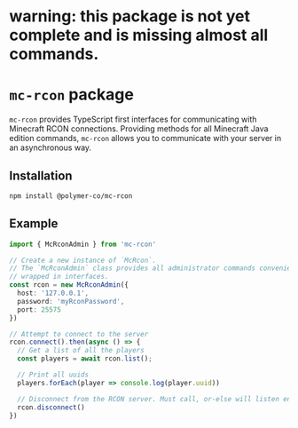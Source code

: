 # **warning**: this package is not yet complete and is missing almost all commands.

# `mc-rcon` package

`mc-rcon` provides TypeScript first interfaces for communicating with Minecraft RCON connections. Providing methods for all Minecraft Java edition commands, `mc-rcon` allows you to communicate with your server in an asynchronous way.

## Installation

```bash
npm install @polymer-co/mc-rcon
```

## Example

```typescript
import { McRconAdmin } from 'mc-rcon'

// Create a new instance of `McRcon`.
// The `McRconAdmin` class provides all administrator commands conveniently
// wrapped in interfaces.
const rcon = new McRconAdmin({
  host: '127.0.0.1',
  password: 'myRconPassword',
  port: 25575
})

// Attempt to connect to the server
rcon.connect().then(async () => {
  // Get a list of all the players
  const players = await rcon.list();

  // Print all uuids
  players.forEach(player => console.log(player.uuid))

  // Disconnect from the RCON server. Must call, or-else will listen endlessly.
  rcon.disconnect()
})
```
